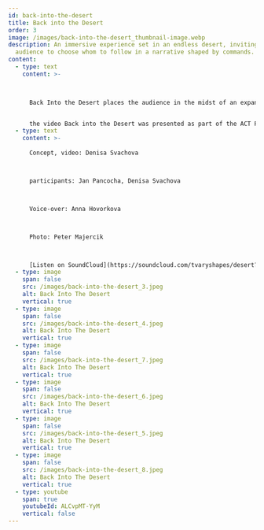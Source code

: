 ```yaml
---
id: back-into-the-desert
title: Back into the Desert
order: 3
image: /images/back-into-the-desert_thumbnail-image.webp
description: An immersive experience set in an endless desert, inviting the
  audience to choose whom to follow in a narrative shaped by commands.
content:
  - type: text
    content: >-
      


      Back Into the Desert places the audience in the midst of an expansive, unending desert, where two participants find themselves simultaneously free yet constrained by external commands. Viewers are compelled to decide who to follow in 360-degree video, as it's impossible to observe both at once, enhancing the interactive and participatory aspect of the experience. The video was created in the Moroccan Sahara, where Jan Pancocha and I listened to a voice-over by Anna Hovorkova for the first time and filmed it with a 360-degree camera.


      the video Back into the Desert was presented as part of the ACT Performance festival in Zurch, Switzerland in 2023.
  - type: text
    content: >-
      
      Concept, video: Denisa Svachova



      participants: Jan Pancocha, Denisa Svachova



      Voice-over: Anna Hovorkova



      Photo: Peter Majercik



      [Listen on SoundCloud](https://soundcloud.com/tvaryshapes/desert?si=b1ad62b066014c668a09b87c4053dd7a&utm_source=clipboard&utm_medium=text&utm_campaign=social_sharing)
  - type: image
    span: false
    src: /images/back-into-the-desert_3.jpeg
    alt: Back Into The Desert
    vertical: true
  - type: image
    span: false
    src: /images/back-into-the-desert_4.jpeg
    alt: Back Into The Desert
    vertical: true
  - type: image
    span: false
    src: /images/back-into-the-desert_7.jpeg
    alt: Back Into The Desert
    vertical: true
  - type: image
    span: false
    src: /images/back-into-the-desert_6.jpeg
    alt: Back Into The Desert
    vertical: true
  - type: image
    span: false
    src: /images/back-into-the-desert_5.jpeg
    alt: Back Into The Desert
    vertical: true
  - type: image
    span: false
    src: /images/back-into-the-desert_8.jpeg
    alt: Back Into The Desert
    vertical: true
  - type: youtube
    span: true
    youtubeId: ALCvpMT-YyM
    vertical: false
---
```


